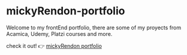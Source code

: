 # mickyRendon-portfolio
Welcome to my frontEnd portfolio, there are some of my proyects from Acamica, Udemy, Platzi courses and more.

check it out! 👉 [mickyRendon portfolio](https://mickyrendon.github.io/mickyRendon-portfolio/)
